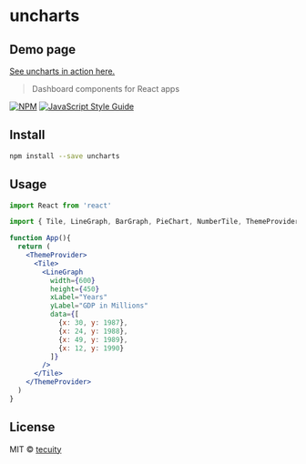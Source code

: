 # uncharts

## Demo page

[See uncharts in action here.](https://tecuity.github.io/uncharts/)

> Dashboard components for React apps

[![NPM](https://img.shields.io/npm/v/uncharts.svg)](https://www.npmjs.com/package/uncharts) [![JavaScript Style Guide](https://img.shields.io/badge/code_style-standard-brightgreen.svg)](https://standardjs.com)

## Install

```bash
npm install --save uncharts
```

## Usage

```jsx
import React from 'react'

import { Tile, LineGraph, BarGraph, PieChart, NumberTile, ThemeProvider} from 'uncharts'

function App(){
  return (
    <ThemeProvider>
      <Tile>
        <LineGraph
          width={600}
          height={450}
          xLabel="Years"
          yLabel="GDP in Millions"
          data={[
            {x: 30, y: 1987},
            {x: 24, y: 1988},
            {x: 49, y: 1989},
            {x: 12, y: 1990}
          ]}
        />
      </Tile>
    </ThemeProvider>
  )
}
```

## License

MIT © [tecuity](https://github.com/tecuity)
